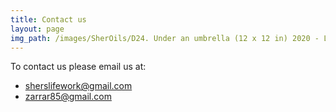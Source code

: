 ```yaml
---
title: Contact us
layout: page
img_path: /images/SherOils/D24. Under an umbrella (12 x 12 in) 2020 - Lahore.jpg
---
```


To contact us please email us at:
- <a href = "mailto: sherslifework@gmail.com">sherslifework@gmail.com</a>
- <a href = "mailto: zarrar85@gmail.com">zarrar85@gmail.com</a>

